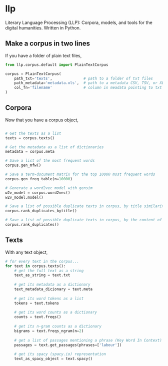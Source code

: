 # llp

Literary Language Processing (LLP): Corpora, models, and tools for the digital humanities. Written in Python.

## Make a corpus in two lines

If you have a folder of plain text files,

```python
from llp.corpus.default import PlainTextCorpus

corpus = PlainTextCorpus(
	path_txt='texts',              # path to a folder of txt files
	path_metadata='metadata.xls',  # path to a metadata CSV, TSV, or XLS file
	col_fn='filename'              # column in meadata pointing to txt file (relative to `path_txt`)
)
```

## Corpora

Now that you have a corpus object,

```python

# Get the texts as a list
texts = corpus.texts()

# Get the metadata as a list of dictionaries
metadata = corpus.meta

# Save a list of the most frequent words
corpus.gen_mfw()

# Save a term-document matrix for the top 10000 most frequent words
corpus.gen_freq_table(n=10000)

# Generate a word2vec model with gensim
w2v_model = corpus.word2vec()
w2v_model.model()

# Save a list of possible duplicate texts in corpus, by title similarity
corpus.rank_duplicates_bytitle()

# Save a list of possible duplicate texts in corpus, by the content of the text (MinHash)
corpus.rank_duplicates()
```

## Texts

With any text object,

```python
# for every text in the corpus...
for text in corpus.texts():
	# get the full text as a string
	text_as_string = text.txt
	
	# get its metadata as a dictionary
	text_metadata_dicionary = text.meta
	
	# get its word tokens as a list
	tokens = text.tokens
	
	# get its word counts as a dictionary
	counts = text.freqs()
	
	# get its n-gram counts as a dictionary
	bigrams = text.freqs_ngram(n=2)
	
	# get a list of passages mentioning a phrase (Key Word In Context)
	passages = text.get_passages(phrases=['labour'])
	
	# get its spacy (spacy.io) representation
	text_as_spacy_object = text.spacy()
	
```

